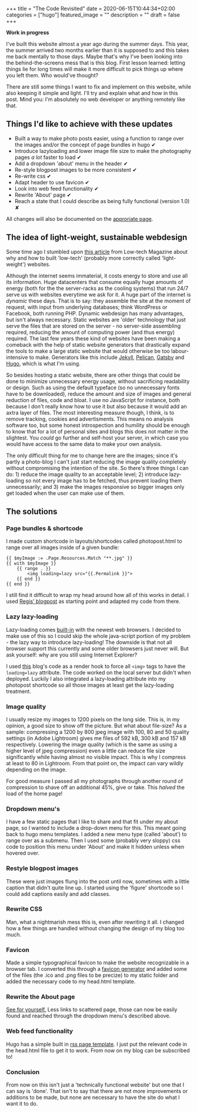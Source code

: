 +++
title =  "The Code Revisited"
date = 2020-06-15T10:44:34+02:00
categories = ["hugo"]
featured_image = ""
description = ""
draft = false
+++

**Work in progress**

I've built this website almost a year ago during the summer days. This year, the summer arrived two months earlier than it is supposed to and this takes me back mentally to those days. Maybe that's why I've been looking into the behind-the-screens mess that is this blog. First lesson learned: letting things lie for long times will make it more difficult to pick things up where you left them. Who would've thought?

There are still some things I want to fix and implement on this website, while also keeping it simple and light. I'll try and explain what and how in this post. Mind you: I'm absolutely no web developer or anything remotely like that.

<!--more-->

## Things I'd like to achieve with these updates
* Built a way to make photo posts easier, using a function to range over the images and/or the concept of page bundles in hugo ✔
* Introduce lazyloading and lower image file size to make the photography pages *a lot* faster to load ✔
* Add a dropdown 'about' menu in the header ✔
* Re-style blogpost images to be more consistent ✔
* Re-write css ✔
* Adapt header to use favicon ✔
* Look into web feed functionality ✔
* Rewrite 'About' page ✔
* Reach a state that I could describe as being fully functional (version 1.0) ✘

All changes will also be documented on the [approriate page](/version).

## The idea of light-weight, sustainable webdesign
Some time ago I stumbled upon [this article](https://solar.lowtechmagazine.com/2018/09/how-to-build-a-lowtech-website) from Low-tech Magazine about why and how to built 'low-tech' (probably more correctly called 'light-weight') websites.

Although the internet seems immaterial, it costs energy to store and use all its information. Huge datacenters that consume equally huge amounts of energy (both for the the server-racks as the cooling systems) that run 24/7 serve us with websites everytime we ask for it. A huge part of the internet is *dynamic* these days. That is to say: they assemble the site at the moment of request, with input from underlying databases; think WordPress or Facebook, both running PHP. Dynamic webdesign has many advantages, but isn't always necessary. Static websites are 'older' technology that just serve the files that are stored on the server - no server-side assembling required, reducing the amount of computing power (and thus energy) required. The last few years these kind of websites have been making a comeback with the help of static website generators that drastically expand the tools to make a large static website that would otherwise be too labour-intensive to make. Generators like this include [Jekyll](https://jekyllrb.com/), [Pelican](https://blog.getpelican.com/), [Gatsby](https://www.gatsbyjs.org/) and [Hugo](https://gohugo.io/), which is what I'm using.

So besides hosting a static website, there are other things that could be done to minimize unnecessary energy usage, without sacrificing readability or design. Such as using the default typeface (so no unnecessary fonts have to be downloaded), reduce the amount and size of images and general reduction of files, code and bloat. I use no JavaScript for instance, both because I don't really know how to use it but also because it would add an axtra layer of files. The most interesting measure though, I think, is to remove tracking, cookies and advertisments. This means no analysis software too, but some honest introspection and humility should be enough to know that for a lot of personal sites and blogs this does not matter in the slightest. You *could* go further and self-host your server, in which case you would have access to the same data to make your own analysis.

The only difficult thing for me to change here are the images; since it's partly a photo-blog I can't just start reducing the image quality completely without compromising the intention of the site. So there's three things I can do: 1) reduce the image quality to an acceptable level; 2) introduce lazy-loading so not every image has to be fetched, thus prevent loading them unnecessarily; and 3) make the images responsive so bigger images only get loaded when the user can make use of them.

## The solutions

### Page bundles & shortcode
I made custom shortcode in layouts/shortcodes called photopost.html to range over all images inside of a given bundle:

```
{{ $myImage := .Page.Resources.Match "**.jpg" }}
{{ with $myImage }}
    {{ range . }}
        <img loading=lazy src="{{.Permalink }}">
    {{ end }}
{{ end }}
```

I still find it difficult to wrap my head around how all of this works in detail. I used [Regis' blogpost](https://regisphilibert.com/blog/2018/01/hugo-page-resources-and-how-to-use-them/) as starting point and adapted my code from there.

### Lazy lazy-loading
Lazy-loading comes [built-in](https://web.dev/native-lazy-loading/) with the newest web browsers. I decided to make use of this so I could skip the whole java-script portion of my problem - the lazy way to introduce lazy-loading! The downside is that not all browser support this currently and some older browsers just never will. But ask yourself: why are you still using Internet Explorer?

I used [this](https://nickmchardy.com/2020/05/adding-lazy-loading-for-images-in-hugo-static-site-generator.html) blog's code as a render hook to force all `<img>` tags to have the `loading=lazy` attribute. The code worked on the local server but didn't when deployed. Luckily I also integrated a lazy-loading attribute into my photopost shortcode so all those images at least get the lazy-loading treatment.

### Image quality
I usually resize my images to 1200 pixels on the long side. This is, in my opinion, a good size to show off the picture. But what about file-size? As a sample: compressing a 1200 by 800 jpeg image with 100, 80 and 50 quality settings (in Adobe Lightroom) gives me files of 592 kB, 300 kB and 157 kB respectively. Lowering the image quality (which is the same as using a higher level of jpeg compression) even a little can reduce file size significantly while having almost no visible impact. This is why I compress at least to 80 in Lightroom. From that point on, the impact can vary wildly depending on the image.

For good measure I passed all my photographs through another round of compression to shave off an additional 45%, give or take. This *halved* the load of the home page!

### Dropdown menu's
I have a few static pages that I like to share and that fit under my about page, so I wanted to include a drop-down menu for this. This meant going back to hugo menu templates. I added a new menu type (called 'about') to range over as a submenu. Then I used some (probably very sloppy) css code to position this menu under 'About' and make it hidden unless when hovered over.

### Restyle blogpost images
These were just images flung into the post until now, sometimes with a little caption that didn't quite line up. I started using the 'figure' shortcode so I could add captions easily and add classes.

### Rewrite CSS
Man, what a nightmarish mess this is, even after rewriting it all. I changed how a few things are handled without changing the design of my blog too much.

### Favicon
Made a simple typographical favicon to make the website recognizable in a browser tab. I converted this through a [favicon generator](https://realfavicongenerator.net/) and added some of the files (the .ico and .png files to be precize) to my static folder and added the necessary code to my head.html template.

### Rewrite the About page
[See for yourself.](/about) Less links to scattered page, those can now be easily found and reached through the dropdown menu's described above.

### Web feed functionality
Hugo has a simple built in [rss page template](https://gohugo.io/templates/rss/). I just put the relevant code in the head.html file to get it to work. From now on my blog can be subscribed to!

### Conclusion
From now on this isn't just a 'technically functional website' but one that I can say is 'done'. That isn't to say that there are not more improvements or additions to be made, but none are necessary to have the site do what I want it to do.